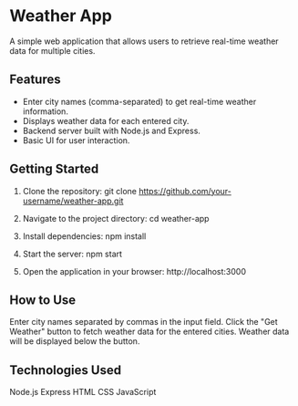 # Weather App

A simple web application that allows users to retrieve real-time weather data for multiple cities.

## Features

- Enter city names (comma-separated) to get real-time weather information.
- Displays weather data for each entered city.
- Backend server built with Node.js and Express.
- Basic UI for user interaction.

## Getting Started

1. Clone the repository:
   git clone https://github.com/your-username/weather-app.git

2. Navigate to the project directory: 
    cd weather-app

3. Install dependencies:
    npm install

4. Start the server:
    npm start

5. Open the application in your browser: http://localhost:3000

##   How to Use

Enter city names separated by commas in the input field.
Click the "Get Weather" button to fetch weather data for the entered cities.
Weather data will be displayed below the button.

## Technologies Used

Node.js
Express
HTML
CSS
JavaScript
